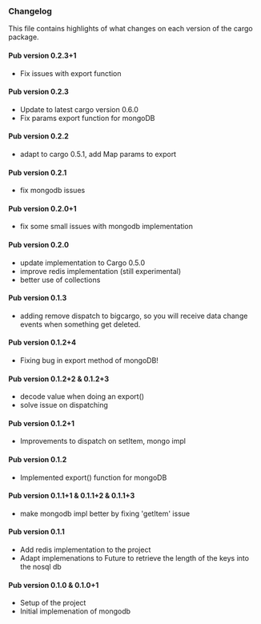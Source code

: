 ### Changelog ###

This file contains highlights of what changes on each version of the cargo package.

#### Pub version 0.2.3+1 ####

- Fix issues with export function

#### Pub version 0.2.3 ####

- Update to latest cargo version 0.6.0
- Fix params export function for mongoDB

#### Pub version 0.2.2 ####

- adapt to cargo 0.5.1, add Map params to export

#### Pub version 0.2.1 ####

- fix mongodb issues

#### Pub version 0.2.0+1 ####

- fix some small issues with mongodb implementation

#### Pub version 0.2.0 ####

- update implementation to Cargo 0.5.0
- improve redis implementation (still experimental)
- better use of collections

#### Pub version 0.1.3 ####

- adding remove dispatch to bigcargo, so you will receive data change events when something get deleted.

#### Pub version 0.1.2+4 ####

- Fixing bug in export method of mongoDB!

#### Pub version 0.1.2+2 & 0.1.2+3 ####

- decode value when doing an export()
- solve issue on dispatching

#### Pub version 0.1.2+1 ####

- Improvements to dispatch on setItem, mongo impl

#### Pub version 0.1.2 ####

- Implemented export() function for mongoDB

#### Pub version 0.1.1+1 & 0.1.1+2 & 0.1.1+3 ####

- make mongodb impl better by fixing 'getItem' issue

#### Pub version 0.1.1 ####

- Add redis implementation to the project
- Adapt implemenations to Future<int> to retrieve the length of the keys into the nosql db

#### Pub version 0.1.0 & 0.1.0+1 ####

- Setup of the project
- Initial implemenation of mongodb